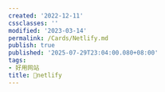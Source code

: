 ```yaml
---
created: '2022-12-11'
cssclasses: ''
modified: '2023-03-14'
permalink: /Cards/Netlify.md
publish: true
published: '2025-07-29T23:04:00.080+08:00'
tags:
- 好用网站
title: 🔗netlify
---
```


